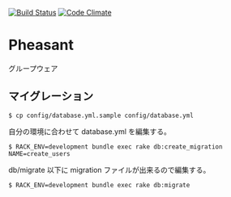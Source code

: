 [![Build Status](https://travis-ci.org/okayamarb/pheasant.png?branch=master)](https://travis-ci.org/okayamarb/pheasant)
[![Code Climate](https://codeclimate.com/github/okayamarb/pheasant.png)](https://codeclimate.com/github/okayamarb/pheasant)

# Pheasant
グループウェア

## マイグレーション

    $ cp config/database.yml.sample config/database.yml

自分の環境に合わせて database.yml を編集する。

    $ RACK_ENV=development bundle exec rake db:create_migration NAME=create_users

db/migrate 以下に migration ファイルが出来るので編集する。

    $ RACK_ENV=development bundle exec rake db:migrate

